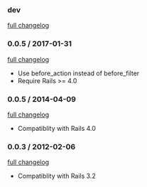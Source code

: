 ### dev

[full changelog](http://github.com/yolk/dar_dar_da/compare/v0.0.6...master)

### 0.0.5 / 2017-01-31

[full changelog](http://github.com/yolk/dar_dar_da/compare/v0.0.6...v0.0.5)

* Use before_action instead of before_filter
* Require Rails >= 4.0

### 0.0.5 / 2014-04-09

[full changelog](http://github.com/yolk/dar_dar_da/compare/v0.0.5...v0.0.3)

* Compatiblity with Rails 4.0

### 0.0.3 / 2012-02-06

[full changelog](http://github.com/yolk/dar_dar_da/compare/v0.0.2...v0.0.3)

* Compatiblity with Rails 3.2
